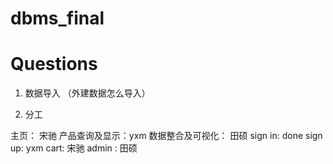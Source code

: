 # dbms_final
# Questions
1. 数据导入 （外建数据怎么导入）

2. 分工

主页： 宋驰
产品查询及显示：yxm
数据整合及可视化： 田硕
sign in: done
sign up: yxm
cart: 宋驰
admin : 田硕
